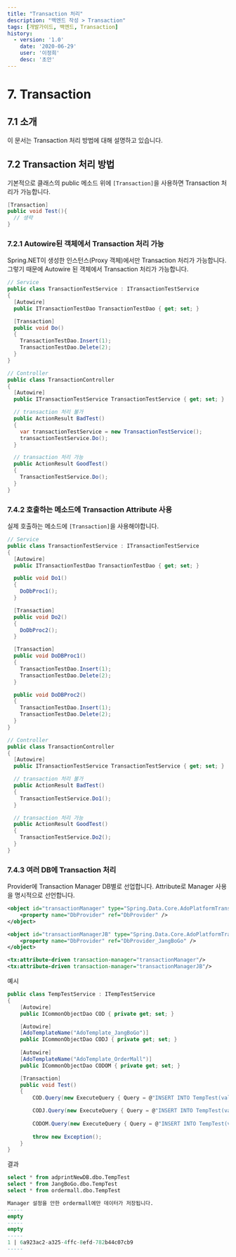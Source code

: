 ```yaml
---
title: "Transaction 처리"
description: "백엔드 작성 > Transaction"
tags: [개발가이드, 백엔드, Transaction]
history:
  - version: '1.0'
    date: '2020-06-29'
    user: '이정희'
    desc: '초안'
---
```

# 7. Transaction

## 7.1 소개

이 문서는 Transaction 처리 방법에 대해 설명하고 있습니다.

## 7.2 Transaction 처리 방법

기본적으로 클래스의 public 메소드 위에 `[Transaction]`을 사용하면 Transaction 처리가 가능합니다.

```cs
[Transaction]
public void Test(){
  // 생략
}
```

### 7.2.1 Autowire된 객체에서 Transaction 처리 가능

Spring.NET이 생성한 인스턴스(Proxy 객체)에서만 Transaction 처리가 가능합니다. 
그렇기 때문에 Autowire 된 객체에서 Transaction 처리가 가능합니다.

```cs
// Service 
public class TransactionTestService : ITransactionTestService
{
  [Autowire]    
  public ITransactionTestDao TransactionTestDao { get; set; }

  [Transaction]
  public void Do()
  {
    TransactionTestDao.Insert(1);
    TransactionTestDao.Delete(2);
  }
}
```

```cs
// Controller
public class TransactionController
{
  [Autowire]
  public ITransactionTestService TransactionTestService { get; set; }

  // transaction 처리 불가
  public ActionResult BadTest()
  {
    var transactionTestService = new TransactionTestService();
    transactionTestService.Do();
  }

  // transaction 처리 가능
  public ActionResult GoodTest()
  { 
    TransactionTestService.Do();
  }
}
```

### 7.4.2 호출하는 메소드에 Transaction Attribute 사용

실제 호출하는 메소드에 `[Transaction]`을 사용해야합니다.

```cs
// Service 
public class TransactionTestService : ITransactionTestService
{
  [Autowire]    
  public ITransactionTestDao TransactionTestDao { get; set; }

  public void Do1()
  {
    DoDbProc1();
  }

  [Transaction]
  public void Do2()
  {
    DoDbProc2();
  }

  [Transaction]
  public void DoDBProc1()
  {
    TransactionTestDao.Insert(1);
    TransactionTestDao.Delete(2);
  }

  public void DoDBProc2()
  {
    TransactionTestDao.Insert(1);
    TransactionTestDao.Delete(2);
  }
}
```

```cs
// Controller
public class TransactionController
{
  [Autowire]
  public ITransactionTestService TransactionTestService { get; set; }

  // transaction 처리 불가
  public ActionResult BadTest()
  {
    TransactionTestService.Do1();
  }

  // transaction 처리 가능
  public ActionResult GoodTest()
  { 
    TransactionTestService.Do2();
  }
}
```

### 7.4.3 여러 DB에 Transaction 처리

Provider에 Transaction Manager DB별로 선업합니다.
Attribute로 Manager 사용을 명시적으로 선언합니다.

```xml
<object id="transactionManager" type="Spring.Data.Core.AdoPlatformTransactionManager, Spring.Data">
    <property name="DbProvider" ref="DbProvider" />
</object>

<object id="transactionManagerJB" type="Spring.Data.Core.AdoPlatformTransactionManager, Spring.Data">
    <property name="DbProvider" ref="DbProvider_JangBoGo" />
</object>

<tx:attribute-driven transaction-manager="transactionManager"/>
<tx:attribute-driven transaction-manager="transactionManagerJB"/>
```

예시

```cs
public class TempTestService : ITempTestService
{
    [Autowire]
    public ICommonObjectDao COD { private get; set; }

    [Autowire]
    [AdoTemplateName("AdoTemplate_JangBoGo")]
    public ICommonObjectDao CODJ { private get; set; }
    
    [Autowire]
    [AdoTemplateName("AdoTemplate_OrderMall")]
    public ICommonObjectDao CODOM { private get; set; }

    [Transaction]
    public void Test()
    {
        COD.Query(new ExecuteQuery { Query = @"INSERT INTO TempTest(val) values (@val)", DbParam = new { val = Guid.NewGuid().ToString() } });

        CODJ.Query(new ExecuteQuery { Query = @"INSERT INTO TempTest(val) values (@val)", DbParam = new { val = Guid.NewGuid().ToString() } });
        
        CODOM.Query(new ExecuteQuery { Query = @"INSERT INTO TempTest(val) values (@val)", DbParam = new { val = Guid.NewGuid().ToString() } });
        
        throw new Exception();
    }
}
```

결과

```sql
select * from adprintNewDB.dbo.TempTest
select * from JangBoGo.dbo.TempTest
select * from ordermall.dbo.TempTest

Manager 설정을 안한 ordermall에만 데이터가 저장됩니다.
-----
empty
-----
empty
-----
1 | 6a923ac2-a325-4ffc-8efd-782b44c07cb9
-----
```